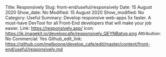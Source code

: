 Title: Responsively
Slug: front-end/useful/responsively
Date: 15 August 2020
Show_date: No
Modified: 15 August 2020
Show_modified: No
Category: Useful
Summary: Develop responsive web-apps 5x faster. A must-have DevTool for all Front-End developers that will make your job easier.
Link: https://responsively.app/
Icon: https://ik.imagekit.io/developcafe/responsively_QEYNBatvq.png
Attribution: No
Commercial: Yes
Github_edit_link: https://github.com/melboone/develop_cafe/edit/master/content/front-end/useful/responsively.md